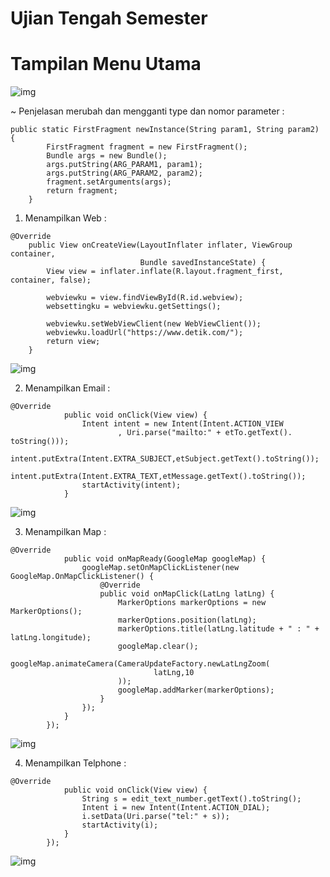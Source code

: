 # Ujian Tengah Semester

# Tampilan Menu Utama

![img](https://github.com/zaenalmusthofa86/UTS-ZaenalMustofa-311810782-TI.18.D1-UTSApps/blob/main/img/1.JPG)

~ Penjelasan merubah dan mengganti type dan nomor parameter :

```
public static FirstFragment newInstance(String param1, String param2) {
        FirstFragment fragment = new FirstFragment();
        Bundle args = new Bundle();
        args.putString(ARG_PARAM1, param1);
        args.putString(ARG_PARAM2, param2);
        fragment.setArguments(args);
        return fragment;
    }
```

1. Menampilkan Web :

```
@Override
    public View onCreateView(LayoutInflater inflater, ViewGroup container,
                             Bundle savedInstanceState) {
        View view = inflater.inflate(R.layout.fragment_first, container, false);

        webviewku = view.findViewById(R.id.webview);
        websettingku = webviewku.getSettings();

        webviewku.setWebViewClient(new WebViewClient());
        webviewku.loadUrl("https://www.detik.com/");
        return view;
    }
```

![img](https://github.com/zaenalmusthofa86/UTS-ZaenalMustofa-311810782-TI.18.D1-UTSApps/blob/main/img/2.JPG)

2. Menampilkan Email :

```
@Override
            public void onClick(View view) {
                Intent intent = new Intent(Intent.ACTION_VIEW
                        , Uri.parse("mailto:" + etTo.getText(). toString()));
                intent.putExtra(Intent.EXTRA_SUBJECT,etSubject.getText().toString());
                intent.putExtra(Intent.EXTRA_TEXT,etMessage.getText().toString());
                startActivity(intent);
            }
```

![img](https://github.com/zaenalmusthofa86/UTS-ZaenalMustofa-311810782-TI.18.D1-UTSApps/blob/main/img/3.JPG)

3. Menampilkan Map :

```
@Override
            public void onMapReady(GoogleMap googleMap) {
                googleMap.setOnMapClickListener(new GoogleMap.OnMapClickListener() {
                    @Override
                    public void onMapClick(LatLng latLng) {
                        MarkerOptions markerOptions = new MarkerOptions();
                        markerOptions.position(latLng);
                        markerOptions.title(latLng.latitude + " : " + latLng.longitude);
                        googleMap.clear();
                        googleMap.animateCamera(CameraUpdateFactory.newLatLngZoom(
                                latLng,10
                        ));
                        googleMap.addMarker(markerOptions);
                    }
                });
            }
        });
```

![img](https://github.com/zaenalmusthofa86/UTS-ZaenalMustofa-311810782-TI.18.D1-UTSApps/blob/main/img/4.JPG)

4. Menampilkan Telphone :

```
@Override
            public void onClick(View view) {
                String s = edit_text_number.getText().toString();
                Intent i = new Intent(Intent.ACTION_DIAL);
                i.setData(Uri.parse("tel:" + s));
                startActivity(i);
            }
        });
```

![img](https://github.com/zaenalmusthofa86/UTS-ZaenalMustofa-311810782-TI.18.D1-UTSApps/blob/main/img/5.JPG)

